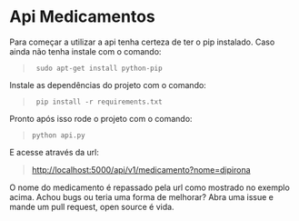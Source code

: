 # Api Medicamentos

Para começar a utilizar a api tenha certeza de ter o pip instalado.
Caso ainda não tenha instale com o comando: 
 > <code> sudo apt-get install python-pip </code>

Instale as dependências do projeto com o comando: 
> <code> pip install -r requirements.txt </code>

Pronto após isso rode o projeto com o comando:
> <code>python api.py</code>

E acesse através da url:
> [http://localhost:5000/api/v1/medicamento?nome=dipirona](http://localhost:5000/api/v1/medicamento?nome=dipirona)

O nome do medicamento é repassado pela url como mostrado no exemplo acima.
Achou bugs ou teria uma forma de melhorar? Abra uma issue e mande um pull request, open source é vida.
